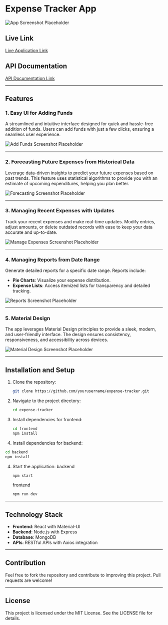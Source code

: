 # Expense Tracker App

![App Screenshot Placeholder](#)

## Live Link

[Live Application Link](https://expense-tracker-app-frontend-skst.onrender.com)

## API Documentation

[API Documentation Link](https://expense-tracker-app-backend-i7w6.onrender.com/api-docs/)

---

## Features

### 1. Easy UI for Adding Funds
A streamlined and intuitive interface designed for quick and hassle-free addition of funds. Users can add funds with just a few clicks, ensuring a seamless user experience.

![Add Funds Screenshot Placeholder](#)

---

### 2. Forecasting Future Expenses from Historical Data
Leverage data-driven insights to predict your future expenses based on past trends. This feature uses statistical algorithms to provide you with an estimate of upcoming expenditures, helping you plan better.

![Forecasting Screenshot Placeholder](#)

---

### 3. Managing Recent Expenses with Updates
Track your recent expenses and make real-time updates. Modify entries, adjust amounts, or delete outdated records with ease to keep your data accurate and up-to-date.

![Manage Expenses Screenshot Placeholder](#)

---

### 4. Managing Reports from Date Range
Generate detailed reports for a specific date range. Reports include:
- **Pie Charts**: Visualize your expense distribution.
- **Expense Lists**: Access itemized lists for transparency and detailed tracking.

![Reports Screenshot Placeholder](#)

---

### 5. Material Design
The app leverages Material Design principles to provide a sleek, modern, and user-friendly interface. The design ensures consistency, responsiveness, and accessibility across devices.

![Material Design Screenshot Placeholder](#)

---

## Installation and Setup

1. Clone the repository:
   ```bash
   git clone https://github.com/yourusername/expense-tracker.git
   ```

2. Navigate to the project directory:
   ```bash
   cd expense-tracker
   ```

3. Install dependencies for frontend:
   ```bash
   cd frontend
   npm install
   ```
3. Install dependencies for backend:
  ```bash
  cd backend
  npm install
  ```

4. Start the application:
   backend
   ```bash
   npm start
   ```
   frontend
   ```bash
   npm run dev
   ```

---

## Technology Stack

- **Frontend**: React with Material-UI
- **Backend**: Node.js with Express
- **Database**: MongoDB
- **APIs**: RESTful APIs with Axios integration

---

## Contribution

Feel free to fork the repository and contribute to improving this project. Pull requests are welcome!

---

## License

This project is licensed under the MIT License. See the LICENSE file for details.

